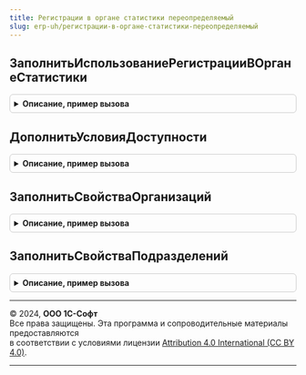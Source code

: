 ```yaml
---
title: Регистрации в органе статистики переопределяемый
slug: erp-uh/регистрации-в-органе-статистики-переопределяемый
---
```



## ЗаполнитьИспользованиеРегистрацииВОрганеСтатистики
<details style="margin: 1em 0; padding: 0.5em; border: 1px solid #ccc; border-radius: 6px;">

<summary style="font-weight: bold; cursor: pointer;">Описание, пример вызова</summary>

```bsl

Процедура ЗаполнитьИспользованиеРегистрацииВОрганеСтатистики(Знач Регистрация, Знач ДатаАктуальности, МестаИспользования, СтандартнаяОбработка = Истина) Экспорт
```

Пример вызова
```bsl
РегистрацииВОрганеСтатистикиПереопределяемый.ЗаполнитьИспользованиеРегистрацииВОрганеСтатистики(Регистрация, ДатаАктуальности, МестаИспользования, СтандартнаяОбработка);
```
</details>

## ДополнитьУсловияДоступности
<details style="margin: 1em 0; padding: 0.5em; border: 1px solid #ccc; border-radius: 6px;">

<summary style="font-weight: bold; cursor: pointer;">Описание, пример вызова</summary>

```bsl

Процедура ДополнитьУсловияДоступности(Форма, Доступность) Экспорт
```

Пример вызова
```bsl
РегистрацииВОрганеСтатистикиПереопределяемый.ДополнитьУсловияДоступности(Форма, Доступность) 
```
</details>

## ЗаполнитьСвойстваОрганизаций
<details style="margin: 1em 0; padding: 0.5em; border: 1px solid #ccc; border-radius: 6px;">

<summary style="font-weight: bold; cursor: pointer;">Описание, пример вызова</summary>

```bsl

Процедура ЗаполнитьСвойстваОрганизаций(Организации, СтандартнаяОбработка) Экспорт
```

Пример вызова
```bsl
РегистрацииВОрганеСтатистикиПереопределяемый.ЗаполнитьСвойстваОрганизаций(Организации, СтандартнаяОбработка) 
```
</details>

## ЗаполнитьСвойстваПодразделений
<details style="margin: 1em 0; padding: 0.5em; border: 1px solid #ccc; border-radius: 6px;">

<summary style="font-weight: bold; cursor: pointer;">Описание, пример вызова</summary>

```bsl

Процедура ЗаполнитьСвойстваПодразделений(Подразделения, СтандартнаяОбработка) Экспорт
```

Пример вызова
```bsl
РегистрацииВОрганеСтатистикиПереопределяемый.ЗаполнитьСвойстваПодразделений(Подразделения, СтандартнаяОбработка) 
```
</details>

---

© 2024, **ООО 1С-Софт**  
Все права защищены. Эта программа и сопроводительные материалы предоставляются  
в соответствии с условиями лицензии [Attribution 4.0 International (CC BY 4.0)](https://creativecommons.org/licenses/by/4.0/legalcode).

---
